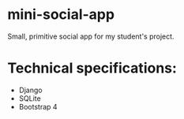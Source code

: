 # mini-social-app
Small, primitive social app for my student's project.

# Technical specifications:
* Django
* SQLite
* Bootstrap 4
